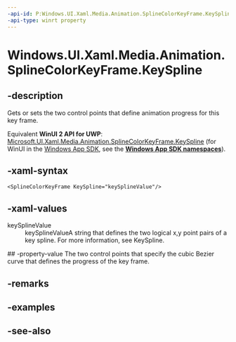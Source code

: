 ```yaml
---
-api-id: P:Windows.UI.Xaml.Media.Animation.SplineColorKeyFrame.KeySpline
-api-type: winrt property
---
```


<!-- Property syntax
public Windows.UI.Xaml.Media.Animation.KeySpline KeySpline { get;  set; }
-->

# Windows.UI.Xaml.Media.Animation.SplineColorKeyFrame.KeySpline

## -description
Gets or sets the two control points that define animation progress for this key frame.

Equivalent **WinUI 2 API for UWP**: [Microsoft.UI.Xaml.Media.Animation.SplineColorKeyFrame.KeySpline](/windows/winui/api/microsoft.ui.xaml.media.animation.splinecolorkeyframe.keyspline) (for WinUI in the [Windows App SDK](/windows/apps/windows-app-sdk/), see the **[Windows App SDK namespaces](/windows/windows-app-sdk/api/winrt/)**).

## -xaml-syntax
```xaml
<SplineColorKeyFrame KeySpline="keySplineValue"/>
```


## -xaml-values
<dl><dt>keySplineValue</dt><dd>keySplineValueA string that defines the two logical x,y point pairs of a key spline. For more information, see KeySpline.</dd>
</dl>
## -property-value
The two control points that specify the cubic Bezier curve that defines the progress of the key frame.

## -remarks

## -examples

## -see-also
